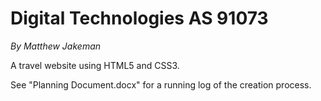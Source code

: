 # Digital Technologies AS 91073
*By Matthew Jakeman*

A travel website using HTML5 and CSS3.

See "Planning Document.docx" for a running log of the creation process.